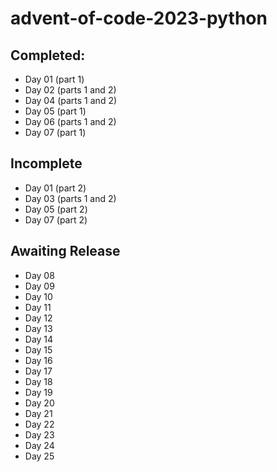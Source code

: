 # advent-of-code-2023-python

## Completed:
- Day 01 (part 1)
- Day 02 (parts 1 and 2)
- Day 04 (parts 1 and 2)
- Day 05 (part 1)
- Day 06 (parts 1 and 2)
- Day 07 (part 1)

## Incomplete
- Day 01 (part 2)
- Day 03 (parts 1 and 2)
- Day 05 (part 2)
- Day 07 (part 2)

## Awaiting Release
- Day 08
- Day 09
- Day 10
- Day 11
- Day 12
- Day 13
- Day 14
- Day 15
- Day 16
- Day 17
- Day 18
- Day 19
- Day 20
- Day 21
- Day 22
- Day 23
- Day 24
- Day 25